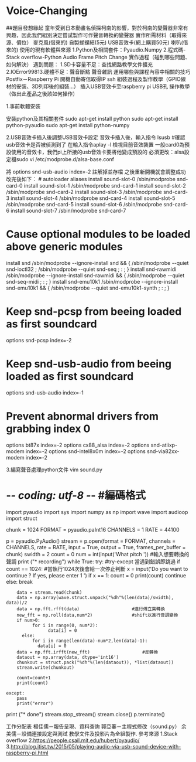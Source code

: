 # Voice-Changing
##題目發想緣起
	童年受到日本動畫名偵探柯南的影響，對於柯南的變聲器非常有興趣，因此我們組別決定嘗試製作可作聲音轉換的變聲器
實作所需材料（取得來源、價位）
	麥克風(借來的)
	自製蝴蝶結(5元)
	USB音效卡(網上購買50元)
	喇叭(借來的)
使用的現有軟體與來源
	1.Python及相關套件：Pyaudio.Numpy
	2.程式碼-Stack overflow-Python Audio Frame Pitch Change
實作過程（碰到哪些問題、如何解決）
	遇到問題：
1.SD卡容量不足：查找網路教學文件擴充
2.IOError99813.硬體不足：聲音斷點
聲音雜訊
運用哪些與課程內容中相關的技巧
	Postfix－Raspberry Pi 開機自動寄信取得IP
	ssh
組裝過程及製作教學（GPIO線材的安裝、3D列印後的組裝...）
	插入USB音效卡至raspberry pi USB孔
操作教學（做出此產品之後該如何操作）
	
1.事前軟體安裝

安裝python及其相關套件
sudo apt-get install python
sudo apt-get install python-pyaudio
sudo apt-get install python-numpy

2.USB音效卡插入後調整USB音效卡設定
音效卡插入後，輸入指令
lsusb		#確認usb音效卡是否被偵測到了
在輸入指令aplay -l 檢視目前音效裝置
一般card0為預設使用的音效卡，我們pi上所接的usb音效卡要將他變成預設的
必須更改：alsa設定檔sudo vi /etc/modprobe.d/alsa-base.conf

將
options snd-usb-audio index=-2  註解掉並存檔
之後重新開機就會調整成功
	改完後如下：
	# autoloader aliases
install sound-slot-0 /sbin/modprobe snd-card-0
install sound-slot-1 /sbin/modprobe snd-card-1
install sound-slot-2 /sbin/modprobe snd-card-2
install sound-slot-3 /sbin/modprobe snd-card-3
install sound-slot-4 /sbin/modprobe snd-card-4
install sound-slot-5 /sbin/modprobe snd-card-5
install sound-slot-6 /sbin/modprobe snd-card-6
install sound-slot-7 /sbin/modprobe snd-card-7
# Cause optional modules to be loaded above generic modules
install snd /sbin/modprobe --ignore-install snd && { /sbin/modprobe --quiet snd-ioctl32 ; /sbin/modprobe --quiet snd-seq ; : ; }
install snd-rawmidi /sbin/modprobe --ignore-install snd-rawmidi && { /sbin/modprobe --quiet snd-seq-midi ; : ; }
install snd-emu10k1 /sbin/modprobe --ignore-install snd-emu10k1 && { /sbin/modprobe --quiet snd-emu10k1-synth ; : ; }
# Keep snd-pcsp from beeing loaded as first soundcard
options snd-pcsp index=-2
# Keep snd-usb-audio from beeing loaded as first soundcard
options snd-usb-audio index=-1
# Prevent abnormal drivers from grabbing index 0
options bt87x index=-2
options cx88_alsa index=-2
options snd-atiixp-modem index=-2
options snd-intel8x0m index=-2
options snd-via82xx-modem index=-2


3.編寫聲音處理python文件
vim sound.py
# -*- coding: utf-8 -*-					#編碼格式
import pyaudio
import sys
import numpy as np
import wave
import audioop
import struct

chunk = 1024
FORMAT = pyaudio.paInt16
CHANNELS = 1
RATE = 44100
    
p = pyaudio.PyAudio()
stream = p.open(format = FORMAT,
                channels = CHANNELS,
                rate = RATE,
                input = True,
                output = True,
                frames_per_buffer = chunk)
swidth = 2
count = 0
num = int(input('What pitch '))				#輸入想要轉換的聲調
print ("* recording")
while True:
    try:							#try-except 當遇到錯誤即跳過
        if count == 1024:					#當執行1024次後會給一次停止判斷
            x = input('Do you want to continue ? If yes, please enter 1 ')
            if x == 1:
                count = 0
                print(count)
                continue
            else:
                break

        data = stream.read(chunk)
        data = np.array(wave.struct.unpack("%dh"%(len(data)/swidth), data))/2 
        data = np.fft.rfft(data)					#進行傅立葉轉換
        new_fft = np.roll(data,num*2)				#shift以進行音調變換
        if num>0:
              for i in range(0, num*2):
                    data[i] = 0
          else:
              for i in range(len(data)-num*2,len(data)-1):
                data[i] = 0
        data = np.fft.irfft(new_fft)					#反轉換
        dataout = np.array(data, dtype='int16')
        chunkout = struct.pack("%dh"%(len(dataout)), *list(dataout)) 
        stream.write(chunkout)

        count=count+1
        print(count)

    except:
        pass
        print("error")

print ("* done")
stream.stop_stream()
stream.close()
p.terminate()

工作分配表
	楊佳儒－報告呈現、資料查詢
	郭亞蓁－主程式修改（sound.py）
余美儒－設備連接設定與測試
教學文件及投影片為全組製作.
參考來源
	1.Stack overflow
	2.https://people.csail.mit.edu/hubert/pyaudio/
3.http://blog.itist.tw/2015/05/playing-audio-via-usb-sound-device-with-raspberry-pi.html
